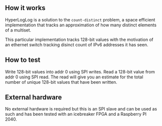 <!---

This file is used to generate your project datasheet. Please fill in the information below and delete any unused
sections.

You can also include images in this folder and reference them in the markdown. Each image must be less than
512 kb in size, and the combined size of all images must be less than 1 MB.
-->

## How it works

HyperLogLog is a solution to the `count-distinct` problem, a space efficient implementation that tracks an approximation of how many distinct elements of a multiset.

This particular implementation tracks 128-bit values with the motivation of an ethernet switch tracking disinct count of IPv6 addresses it has seen.

## How to test

Write 128-bit values into addr 0 using SPI writes.
Read a 128-bit value from addr 0 using SPI read.
The read will give you an estimate for the total number of unique 128-bit values that have been written.


## External hardware

No external hardware is required but this is an SPI slave and can be used as such and has been tested with an icebreaker FPGA and a Raspberry PI 2040.
